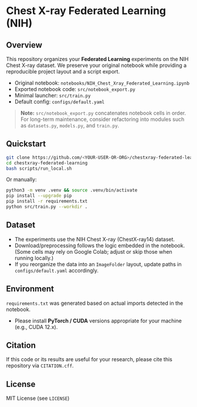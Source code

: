 # Chest X-ray Federated Learning (NIH)

## Overview
This repository organizes your **Federated Learning** experiments on the NIH Chest X-ray dataset. 
We preserve your original notebook while providing a reproducible project layout and a script export.

- Original notebook: `notebooks/NIH_Chest_Xray_Federated_Learning.ipynb`
- Exported notebook code: `src/notebook_export.py`
- Minimal launcher: `src/train.py`
- Default config: `configs/default.yaml`

> **Note:** `src/notebook_export.py` concatenates notebook cells in order. For long-term maintenance, consider refactoring into modules such as `datasets.py`, `models.py`, and `train.py`.

## Quickstart
```bash
git clone https://github.com/<YOUR-USER-OR-ORG>/chestxray-federated-learning.git
cd chestxray-federated-learning
bash scripts/run_local.sh
```
Or manually:
```bash
python3 -m venv .venv && source .venv/bin/activate
pip install --upgrade pip
pip install -r requirements.txt
python src/train.py --workdir .
```

## Dataset
- The experiments use the NIH Chest X-ray (ChestX-ray14) dataset.
- Download/preprocessing follows the logic embedded in the notebook. (Some cells may rely on Google Colab; adjust or skip those when running locally.)
- If you reorganize the data into an `ImageFolder` layout, update paths in `configs/default.yaml` accordingly.

## Environment
`requirements.txt` was generated based on actual imports detected in the notebook.
- Please install **PyTorch / CUDA** versions appropriate for your machine (e.g., CUDA 12.x).

## Citation
If this code or its results are useful for your research, please cite this repository via `CITATION.cff`.

## License
MIT License (see `LICENSE`)
